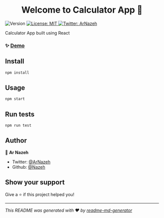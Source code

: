<h1 align="center">Welcome to Calculator App 👋</h1>
<p>
  <img alt="Version" src="https://img.shields.io/badge/version-1.0.0-blue.svg?cacheSeconds=2592000" />
  <a href="https://github.com/Nazeh/calculator/blob/master/LICENSE" target="_blank">
  <img alt="License: MIT" src="https://img.shields.io/github/license/Nazeh/calculator" />
  </a>
  <a href="https://twitter.com/ArNazeh" target="_blank">
    <img alt="Twitter: ArNazeh" src="https://img.shields.io/twitter/follow/ArNazeh.svg?style=social" />
  </a>
</p>

Calculator App built using React

### ✨ [Demo](something.herokuapp.com)

## Install

```sh
npm install
```

## Usage

```sh
npm start
```

## Run tests

```sh
npm run test
```

## Author

👤 **Ar Nazeh**

- Twitter: [@ArNazeh](https://twitter.com/ArNazeh)
- Github: [@Nazeh](https://github.com/Nazeh)

## Show your support

Give a ⭐️ if this project helped you!

---

_This README was generated with ❤️ by [readme-md-generator](https://github.com/kefranabg/readme-md-generator)_

